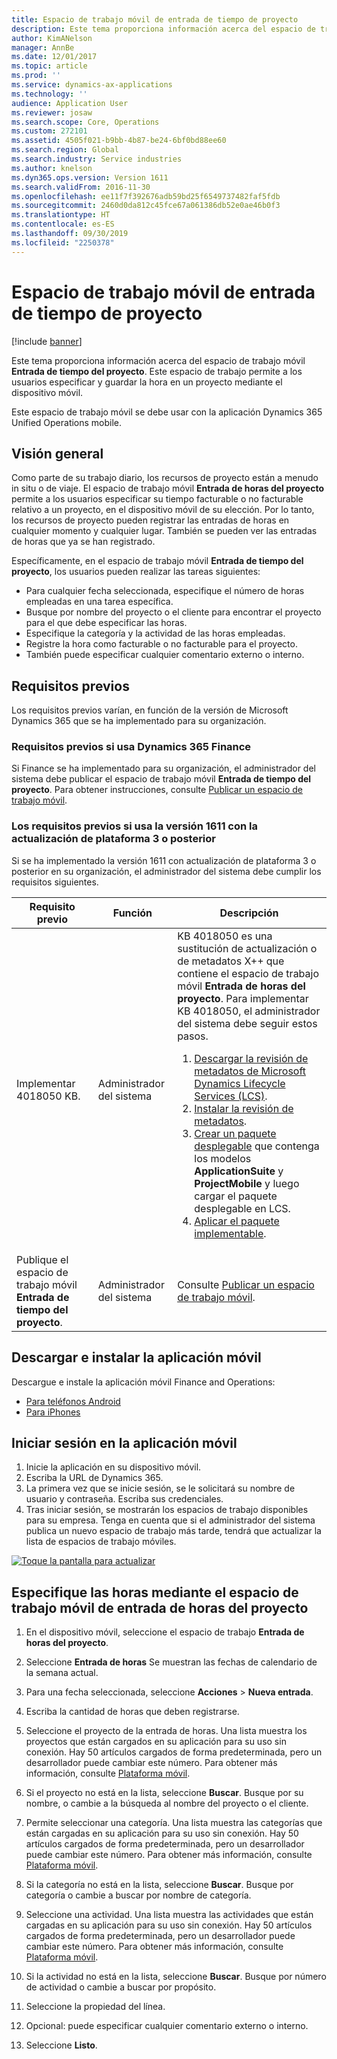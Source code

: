 ```yaml
---
title: Espacio de trabajo móvil de entrada de tiempo de proyecto
description: Este tema proporciona información acerca del espacio de trabajo móvil de entrada de horas del proyecto. Este espacio de trabajo permite a los usuarios especificar y guardar la hora en un proyecto mediante el dispositivo móvil.
author: KimANelson
manager: AnnBe
ms.date: 12/01/2017
ms.topic: article
ms.prod: ''
ms.service: dynamics-ax-applications
ms.technology: ''
audience: Application User
ms.reviewer: josaw
ms.search.scope: Core, Operations
ms.custom: 272101
ms.assetid: 4505f021-b9bb-4b87-be24-6bf0bd88ee60
ms.search.region: Global
ms.search.industry: Service industries
ms.author: knelson
ms.dyn365.ops.version: Version 1611
ms.search.validFrom: 2016-11-30
ms.openlocfilehash: ee11f7f392676adb59bd25f6549737482faf5fdb
ms.sourcegitcommit: 2460d0da812c45fce67a061386db52e0ae46b0f3
ms.translationtype: HT
ms.contentlocale: es-ES
ms.lasthandoff: 09/30/2019
ms.locfileid: "2250378"
---
```

# <a name="project-time-entry-mobile-workspace"></a>Espacio de trabajo móvil de entrada de tiempo de proyecto

[!include [banner](../includes/banner.md)]

Este tema proporciona información acerca del espacio de trabajo móvil **Entrada de tiempo del proyecto**. Este espacio de trabajo permite a los usuarios especificar y guardar la hora en un proyecto mediante el dispositivo móvil.

Este espacio de trabajo móvil se debe usar con la aplicación Dynamics 365 Unified Operations mobile. 

## <a name="overview"></a>Visión general
Como parte de su trabajo diario, los recursos de proyecto están a menudo in situ o de viaje. El espacio de trabajo móvil **Entrada de horas del proyecto** permite a los usuarios especificar su tiempo facturable o no facturable relativo a un proyecto, en el dispositivo móvil de su elección. Por lo tanto, los recursos de proyecto pueden registrar las entradas de horas en cualquier momento y cualquier lugar. También se pueden ver las entradas de horas que ya se han registrado. 

Específicamente, en el espacio de trabajo móvil **Entrada de tiempo del proyecto**, los usuarios pueden realizar las tareas siguientes:

-   Para cualquier fecha seleccionada, especifique el número de horas empleadas en una tarea específica.
-   Busque por nombre del proyecto o el cliente para encontrar el proyecto para el que debe especificar las horas.
-   Especifique la categoría y la actividad de las horas empleadas.
-   Registre la hora como facturable o no facturable para el proyecto.
-   También puede especificar cualquier comentario externo o interno.

## <a name="prerequisites"></a>Requisitos previos
Los requisitos previos varían, en función de la versión de Microsoft Dynamics 365 que se ha implementado para su organización.

### <a name="prerequisites-if-you-use-dynamics-365-finance"></a>Requisitos previos si usa Dynamics 365 Finance
Si Finance se ha implementado para su organización, el administrador del sistema debe publicar el espacio de trabajo móvil **Entrada de tiempo del proyecto**. Para obtener instrucciones, consulte [Publicar un espacio de trabajo móvil](../../dev-itpro/mobile-apps/publish-mobile-workspace.md).

### <a name="prerequisites-if-you-use-version-1611-with-platform-update-3-or-later"></a>Los requisitos previos si usa la versión 1611 con la actualización de plataforma 3 o posterior
Si se ha implementado la versión 1611 con actualización de plataforma 3 o posterior en su organización, el administrador del sistema debe cumplir los requisitos siguientes. 

<table>
<thead>
<tr class="header">
<th>Requisito previo</th>
<th>Función</th>
<th>Descripción</th>
</tr>
</thead>
<tbody>
<tr class="odd">

<td>Implementar 4018050 KB.</td>
<td>Administrador del sistema</td>
<td>KB 4018050 es una sustitución de actualización o de metadatos X++ que contiene el espacio de trabajo móvil <strong>Entrada de horas del proyecto</strong>. Para implementar KB 4018050, el administrador del sistema debe seguir estos pasos.
<ol>
<li><a href="../../dev-itpro/migration-upgrade/download-hotfix-lcs.md">Descargar la revisión de metadatos de Microsoft Dynamics Lifecycle Services (LCS)</a>.</li>
<li><a href="../../dev-itpro/migration-upgrade/install-metadata-hotfix-package.md">Instalar la revisión de metadatos</a>.</li>
<li><a href="../../dev-itpro/deployment/create-apply-deployable-package.md">Crear un paquete desplegable</a> que contenga los modelos <strong>ApplicationSuite</strong> y <strong>ProjectMobile</strong> y luego cargar el paquete desplegable en LCS.</li>
<li><a href="../../dev-itpro/deployment/apply-deployable-package-system.md">Aplicar el paquete implementable</a>.</li>

</ol></td>
</tr>
<tr class="even">
<td>Publique el espacio de trabajo móvil <strong>Entrada de tiempo del proyecto</strong>.</td>
<td>Administrador del sistema</td>
<td>Consulte <a href="../../dev-itpro/mobile-apps/publish-mobile-workspace.md">Publicar un espacio de trabajo móvil</a>.</td>
</tr>
</tbody>
</table>

## <a name="download-and-install-the-mobile-app"></a>Descargar e instalar la aplicación móvil

Descargue e instale la aplicación móvil Finance and Operations:

-   [Para teléfonos Android](https://go.microsoft.com/fwlink/?linkid=850662)
-   [Para iPhones](https://go.microsoft.com/fwlink/?linkid=850663)

## <a name="sign-in-to-the-mobile-app"></a>Iniciar sesión en la aplicación móvil
1.  Inicie la aplicación en su dispositivo móvil.
2.  Escriba la URL de Dynamics 365.
3.  La primera vez que se inicie sesión, se le solicitará su nombre de usuario y contraseña. Escriba sus credenciales.
4.  Tras iniciar sesión, se mostrarán los espacios de trabajo disponibles para su empresa. Tenga en cuenta que si el administrador del sistema publica un nuevo espacio de trabajo más tarde, tendrá que actualizar la lista de espacios de trabajo móviles.

[![Toque la pantalla para actualizar](./media/pull-to-refresh-list-of-workspaces-183x300.png)](./media/pull-to-refresh-list-of-workspaces.png)

## <a name="enter-time-by-using-the-project-time-entry-mobile-workspace"></a>Especifique las horas mediante el espacio de trabajo móvil de entrada de horas del proyecto
1.  En el dispositivo móvil, seleccione el espacio de trabajo **Entrada de horas del proyecto**.
2.  Seleccione **Entrada de horas** Se muestran las fechas de calendario de la semana actual.
3.  Para una fecha seleccionada, seleccione **Acciones** &gt; **Nueva entrada**.
4.  Escriba la cantidad de horas que deben registrarse.
5.  Seleccione el proyecto de la entrada de horas. Una lista muestra los proyectos que están cargados en su aplicación para su uso sin conexión. Hay 50 artículos cargados de forma predeterminada, pero un desarrollador puede cambiar este número. Para obtener más información, consulte [Plataforma móvil](../../dev-itpro/mobile-apps/platform/mobile-platform-home-page.md).
6.  Si el proyecto no está en la lista, seleccione **Buscar**. Busque por su nombre, o cambie a la búsqueda al nombre del proyecto o el cliente.
7.  Permite seleccionar una categoría. Una lista muestra las categorías que están cargadas en su aplicación para su uso sin conexión. Hay 50 artículos cargados de forma predeterminada, pero un desarrollador puede cambiar este número. Para obtener más información, consulte [Plataforma móvil](../../dev-itpro/mobile-apps/platform/mobile-platform-home-page.md).
8.  Si la categoría no está en la lista, seleccione **Buscar**. Busque por categoría o cambie a buscar por nombre de categoría.
9.  Seleccione una actividad. Una lista muestra las actividades que están cargadas en su aplicación para su uso sin conexión. Hay 50 artículos cargados de forma predeterminada, pero un desarrollador puede cambiar este número. Para obtener más información, consulte [Plataforma móvil](../../dev-itpro/mobile-apps/platform/mobile-platform-home-page.md).
10. Si la actividad no está en la lista, seleccione **Buscar**. Busque por número de actividad o cambie a buscar por propósito.

11. Seleccione la propiedad del línea.
12. Opcional: puede especificar cualquier comentario externo o interno.
13. Seleccione **Listo**.
